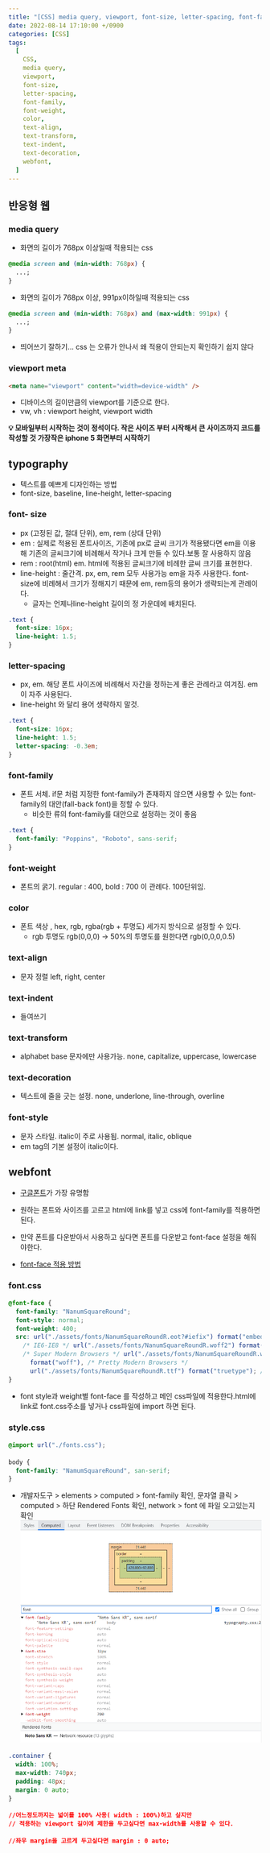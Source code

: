 ```yaml
---
title: "[CSS] media query, viewport, font-size, letter-spacing, font-family, font-weight, color, webfont"
date: 2022-08-14 17:10:00 +/0900
categories: [CSS]
tags:
  [
    CSS,
    media query,
    viewport,
    font-size,
    letter-spacing,
    font-family,
    font-weight,
    color,
    text-align,
    text-transform,
    text-indent,
    text-decoration,
    webfont,
  ]
---
```


## 반응형 웹

### media query

- 화면의 길이가 768px 이상일때 적용되는 css

```css
@media screen and (min-width: 768px) {
  ...;
}
```

- 화면의 길이가 768px 이상, 991px이하일때 적용되는 css

```css
@media screen and (min-width: 768px) and (max-width: 991px) {
  ...;
}
```

- 띄어쓰기 잘하기... css 는 오류가 안나서 왜 적용이 안되는지 확인하기 쉽지 않다

### viewport meta

```html
<meta name="viewport" content="width=device-width" />
```

- 디바이스의 길이만큼의 viewport를 기준으로 한다.
- vw, vh : viewport height, viewport width

<strong>
    💡 모바일부터 시작하는 것이 정석이다. 작은 사이즈 부터 시작해서 큰 사이즈까지 코드를 작성할 것 가장작은 iphone 5 화면부터 시작하기
</strong>

## typography

- 텍스트를 예쁘게 디자인하는 방법
- font-size, baseline, line-height, letter-spacing

### font- size

- px (고정된 값, 절대 단위), em, rem (상대 단위)
- em : 실제로 적용된 폰트사이즈, 기존에 px로 글씨 크기가 적용됐다면 em을 이용해 기존의 글씨크기에 비례해서 작거나 크게 만들 수 있다.보통 잘 사용하지 않음
- rem : root(html) em. html에 적용된 글씨크기에 비례한 글씨 크기를 표현한다.
- line-height : 줄간격. px, em, rem 모두 사용가능 em을 자주 사용한다. font-size에 비례해서 크기가 정해지기 때문에 em, rem등의 용어가 생략되는게 관례이다.
  - 글자는 언제나line-height 길이의 정 가운데에 배치된다.

```css
.text {
  font-size: 16px;
  line-height: 1.5;
}
```

### letter-spacing

- px, em. 해당 폰트 사이즈에 비례해서 자간을 정하는게 좋은 관례라고 여겨짐. em이 자주 사용된다.
- line-height 와 달리 용어 생략하지 말것.

```css
.text {
  font-size: 16px;
  line-height: 1.5;
  letter-spacing: -0.3em;
}
```

### font-family

- 폰트 서체. if문 처럼 지정한 font-family가 존재하지 않으면 사용할 수 있는 font-family의 대안(fall-back font)을 정할 수 있다.
  - 비슷한 류의 font-family를 대안으로 설정하는 것이 좋음

```css
.text {
  font-family: "Poppins", "Roboto", sans-serif;
}
```

### font-weight

- 폰트의 굵기. regular : 400, bold : 700 이 관례다. 100단위임.

### color

- 폰트 색상 , hex, rgb, rgba(rgb + 투명도) 세가지 방식으로 설정할 수 있다.
  - rgb 투명도 rgb(0,0,0) -> 50%의 투명도를 원한다면 rgb(0,0,0,0.5)

### text-align

- 문자 정렬 left, right, center

### text-indent

- 들여쓰기

### text-transform

- alphabet base 문자에만 사용가능. none, capitalize, uppercase, lowercase

### text-decoration

- 텍스트에 줄을 긋는 설정. none, underlone, line-through, overline

### font-style

- 문자 스타일. italic이 주로 사용됨. normal, italic, oblique
- em tag의 기본 설정이 italic이다.

## webfont

- [구글폰트](https://fonts.google.com/)가 가장 유명함
- 원하는 폰트와 사이즈를 고르고 html에 link를 넣고 css에 font-family를 적용하면 된다.

- 만약 폰트를 다운받아서 사용하고 싶다면 폰트를 다운받고 font-face 설정을 해줘야한다.

- [font-face 적용 방법](https://css-tricks.com/snippets/css/using-font-face-in-css/)

### font.css

```css
@font-face {
  font-family: "NanumSquareRound";
  font-style: normal;
  font-weight: 400;
  src: url("./assets/fonts/NanumSquareRoundR.eot?#iefix") format("embedded-opentype"),
    /* IE6-IE8 */ url("./assets/fonts/NanumSquareRoundR.woff2") format("woff2"),
    /* Super Modern Browsers */ url("./assets/fonts/NanumSquareRoundR.woff")
      format("woff"), /* Pretty Modern Browsers */
      url("./assets/fonts/NanumSquareRoundR.ttf") format("truetype"); /* Safari, Android, iOS */
}
```

- font style과 weight별 font-face 를 작성하고 메인 css파일에 적용한다.html에 link로 font.css주소를 넣거나 css파일에 import 하면 된다.

### style.css

```css
@import url("./fonts.css");

body {
  font-family: "NamumSquareRound", san-serif;
}
```

- 개발자도구 > elements > computed > font-family 확인, 문자열 클릭 > computed > 하단 Rendered Fonts 확인, network > font 에 파일 오고있는지 확인
  ![개발자 도구에서 Rendered Fonts 확인](/assets/img/rendered-fonts.png)

<strong>
</strong>

```css
.container {
  width: 100%;
  max-width: 740px;
  padding: 48px;
  margin: 0 auto;
}

//어느정도까지는 넓이를 100% 사용( width : 100%)하고 싶지만
// 적용하는 viewport 길이에 제한을 두고싶다면 max-width를 사용할 수 있다.

//좌우 margin을 고르게 두고싶다면 margin : 0 auto;
```
